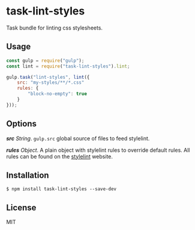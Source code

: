# task-lint-styles

Task bundle for linting css stylesheets.

## Usage

```js
const gulp = require("gulp");
const lint = require("task-lint-styles").lint;

gulp.task("lint-styles", lint({
	src: "my-styles/**/*.css"
	rules: {
		"block-no-empty": true
	}
}));
```

## Options

___src___ _String_. `gulp.src` global source of files to feed stylelint.

___rules___ _Object_. A plain object with stylelint rules to override default rules. All rules can be found on the [stylelint](http://stylelint.io/user-guide/rules) website.

## Installation

```
$ npm install task-lint-styles --save-dev
```

## License

MIT
